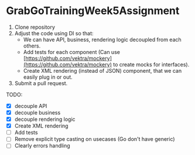 # GrabGoTrainingWeek5Assignment

1. Clone repository
2. Adjust the code using DI so that:
    - We can have API, business, rendering logic decoupled from each others.
    - Add tests for each component (Can use [https://github.com/vektra/mockery](https://github.com/vektra/mockery) to create mocks for interfaces).
    - Create XML rendering (instead of JSON) component, that we can easily plug in or out.
3. Submit a pull request.

TODO:

- [X] decouple API
- [X] decouple business
- [X] decouple rendering logic
- [X] Create XML rendering
- [ ] Add tests
- [ ] Remove explicit type casting on usecases (Go don't have generic)
- [ ] Clearly errors handling
